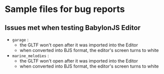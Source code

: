# Sample files for bug reports 

## Issues met when testing BabylonJS Editor

- `garage` : 
   - the GLTF won't open after it was imported into the Editor
   - when converted into BJS format, the editor's screen turns to white
- `marine_melodies` : 
   - the GLTF won't open after it was imported into the Editor
   - when converted into BJS format, the editor's screen turns to white
